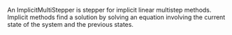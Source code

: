 An ImplicitMultiStepper is stepper for implicit linear multistep methods.
Implicit methods find a solution by solving an equation involving  the current state of the system and the previous states.

